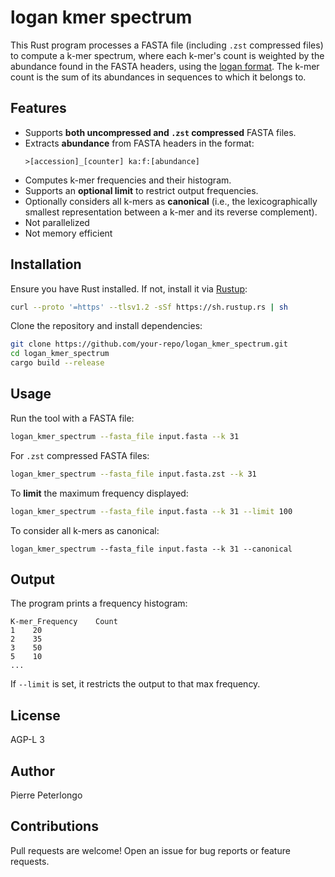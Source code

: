 # logan kmer spectrum

This Rust program processes a FASTA file (including `.zst` compressed files) to compute a k-mer spectrum, where each k-mer's count is weighted by the abundance found in the FASTA headers, using the [logan format](https://github.com/IndexThePlanet/Logan). The k-mer count is the sum of its abundances in sequences to which it belongs to. 

## Features
- Supports **both uncompressed and `.zst` compressed** FASTA files.
- Extracts **abundance** from FASTA headers in the format:
  ```
  >[accession]_[counter] ka:f:[abundance]
  ```
- Computes k-mer frequencies and their histogram.
- Supports an **optional limit** to restrict output frequencies.
- Optionally considers all k-mers as **canonical** (i.e., the lexicographically smallest representation between a k-mer and its reverse complement).
- Not parallelized
- Not memory efficient


## Installation
Ensure you have Rust installed. If not, install it via [Rustup](https://rustup.rs/):
```sh
curl --proto '=https' --tlsv1.2 -sSf https://sh.rustup.rs | sh
```

Clone the repository and install dependencies:
```sh
git clone https://github.com/your-repo/logan_kmer_spectrum.git
cd logan_kmer_spectrum
cargo build --release
```

## Usage
Run the tool with a FASTA file:
```sh
logan_kmer_spectrum --fasta_file input.fasta --k 31
```
For `.zst` compressed FASTA files:
```sh
logan_kmer_spectrum --fasta_file input.fasta.zst --k 31
```
To **limit** the maximum frequency displayed:
```sh
logan_kmer_spectrum --fasta_file input.fasta --k 31 --limit 100
```
To consider all k-mers as canonical:
```
logan_kmer_spectrum --fasta_file input.fasta --k 31 --canonical
```

## Output
The program prints a frequency histogram:
```
K-mer_Frequency    Count
1    20
2    35
3    50
5    10
...
```
If `--limit` is set, it restricts the output to that max frequency.

## License
AGP-L 3

## Author
Pierre Peterlongo

## Contributions
Pull requests are welcome! Open an issue for bug reports or feature requests.

